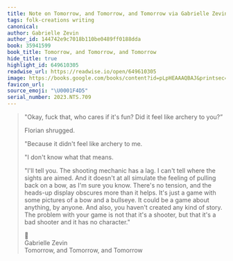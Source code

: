 ```yaml
---
title: Note on Tomorrow, and Tomorrow, and Tomorrow via Gabrielle Zevin
tags: folk-creations writing
canonical:
author: Gabrielle Zevin
author_id: 144742e9c7018b110be0489ff0188dda
book: 35941599
book_title: Tomorrow, and Tomorrow, and Tomorrow
hide_title: true
highlight_id: 649610305
readwise_url: https://readwise.io/open/649610305
image: https://books.google.com/books/content?id=pLpHEAAAQBAJ&printsec=frontcover&img=1&zoom=5&edge=curl&source=public
favicon_url:
source_emoji: "\U0001F4D5"
serial_number: 2023.NTS.709
---
```

> "Okay, fuck that, who cares if it's fun? Did it feel like archery to you?”
> 
> Florian shrugged.
> 
> "Because it didn't feel like archery to me.
> 
> "I don't know what that means.
> 
> "I'll tell you. The shooting mechanic has a lag. I can't tell where the sights are aimed. And it doesn't at all simulate the feeling of pulling back on a bow, as I'm sure you know. There's no tension, and the heads-up display obscures more than it helps. It's just a game with some pictures of a bow and a bullseye. It could be a game about anything, by anyone. And also, you haven't created any kind of story. The problem with your game is not that it's a shooter, but that it's a bad shooter and it has no character."
> <div class="quoteback-footer"><div class="quoteback-avatar"><span class="mini-emoji"> 📕</span></div><div class="quoteback-metadata"><div class="metadata-inner"><span style="display:none">FROM:</span><div aria-label="Gabrielle Zevin" class="quoteback-author"> Gabrielle Zevin</div><div aria-label="Tomorrow, and Tomorrow, and Tomorrow" class="quoteback-title"> Tomorrow, and Tomorrow, and Tomorrow</div></div></div></div>